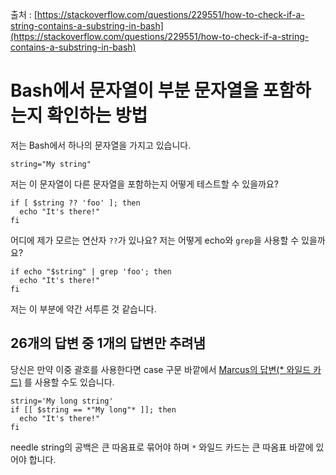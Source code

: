 출처 : [https://stackoverflow.com/questions/229551/how-to-check-if-a-string-contains-a-substring-in-bash](https://stackoverflow.com/questions/229551/how-to-check-if-a-string-contains-a-substring-in-bash)

# Bash에서 문자열이 부분 문자열을 포함하는지 확인하는 방법

저는 Bash에서 하나의 문자열을 가지고 있습니다.

```shell
string="My string"
```

저는 이 문자열이 다른 문자열을 포함하는지 어떻게 테스트할 수 있을까요?

```shell
if [ $string ?? 'foo' ]; then
  echo "It's there!"
fi
```

어디에 제가 모르는 연산자 `??`가 있나요? 저는 어떻게 echo와 `grep`을 사용할 수 있을까요?

```shell
if echo "$string" | grep 'foo'; then
  echo "It's there!"
fi
```

저는 이 부분에 약간 서투른 것 같습니다.


## 26개의 답변 중 1개의 답변만 추려냄

당신은 만약 이중 괄호를 사용한다면 case 구문 바깥에서 [Marcus의 답변(* 와일드 카드)](https://stackoverflow.com/questions/229551/how-to-check-if-a-string-contains-a-substring-in-bash/229585#229585) 를 사용할 수도 있습니다.

```shell
string='My long string'
if [[ $string == *"My long"* ]]; then
  echo "It's there!"
fi
```


needle string의 공백은 큰 따옴표로 묶어야 하며 `*` 와일드 카드는 큰 따옴표 바깥에 있어야 합니다.
